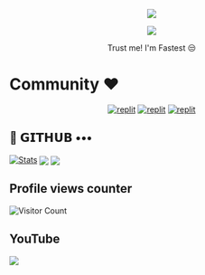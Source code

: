 
<p align="center">
  <a href="https://github.com/JarvisSquad/readme-typing-svg">
    <img src="https://readme-typing-svg.demolab.com/?lines=JarvisSquad&font=Fira%20SemiBold&center=true&width=480&height=45&color=fff68f&vCenter=true&pause=1000&size=40" /></a>
</p>

<p align="center">
  <a href="https://github.com/JarvisSqaud/readme-typing-svg">
    <img src="https://readme-typing-svg.demolab.com/?lines=Full-stack%20web%20app%20and%20BOT%20developer;Experienced%20UI%2FUX%20Designer;2%2B%20years%20of%20coding%20experience;Always%20learning%20new%20things;A.I%20DEVELOPER%20&font=Fira%20Code&center=true&width=500&height=45&color=f75c7e&vCenter=true&pause=1000&size=22" /></a>
</p>

<p align="center">
 Trust me! I'm Fastest 😒
</p>

# Community ❤️
</p>
<p align="center">
<a href="https://instagram.com/X_Its_YP_X?igshid=YmMyMTA2M2Y="><img alt="replit" src="https://img.shields.io/badge/-Instagram-orange?style=for-the-badge&logo=instagram&logoColor=white"/></a> <a href="https://telegram.me/Updated_Mania"><img alt="replit" src="https://img.shields.io/badge/-Telegram-blue?style=for-the-badge&logo=telegram&logoColor=white"/></a>
<a href="https://youtube.com/@Moviez-Mania?igshid=YmMyMTA2M2Y="><img alt="replit" src="https://img.shields.io/badge/-youtube-red?style=for-the-badge&logo=youtube&logoColor=white"/></a>
</p>

## 💜 𝗚𝗜𝗧𝗛𝗨𝗕 •••
[![Stats](https://github-readme-stats.vercel.app/api?username=LazyDeveloperr&hide=prs&count_public=true&show_icons=true&theme=algolia)](https://github.com/Moviez-Bot-Dev/github-readme-stats)
<img src="https://github-readme-streak-stats.herokuapp.com?user=Moviez-Bot-Dev&theme=tokyonight" align="center">
<img src="https://github-readme-stats.vercel.app/api/top-langs/?username=Moviez-Bot-Dev&layout=compact&theme=tokyonight" align="center">


## Profile views counter
![Visitor Count](https://profile-counter.glitch.me/{Moviez-Bot-Dev}/count.svg)


## YouTube 
<a href="https://youtube.com/@Moviez_Mania_Here"> <img src="https://img.shields.io/youtube/channel/subscribers/UCY-iDra0x2hdd9PdHKcZkRw?label=Subscribers&style=for-the-badge&color=red&labelColor=ce463"/> </a>
